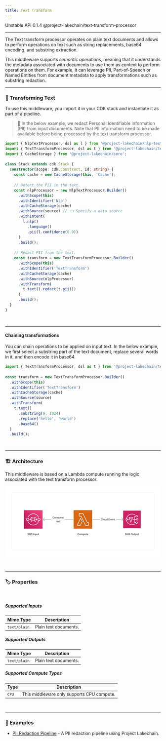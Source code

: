 ```yaml
---
title: Text Transform
---
```


<span title="Label: Pro" data-view-component="true" class="Label Label--api text-uppercase">
  Unstable API
</span>
<span title="Label: Pro" data-view-component="true" class="Label Label--version text-uppercase">
  0.1.4
</span>
<span title="Label: Pro" data-view-component="true" class="Label Label--package">
  @project-lakechain/text-transform-processor
</span>
<br>

---

The Text transform processor operates on plain text documents and allows to perform operations on text such as string replacements, base64 encoding, and substring extraction.

This middleware supports *semantic operations*, meaning that it understands the metadata associated with documents to use them as context to perform operations on them. For example, it can leverage PII, Part-of-Speech or Named Entities from document metadata to apply transformations such as substring redaction.

---

### 📝 Transforming Text

To use this middleware, you import it in your CDK stack and instantiate it as part of a pipeline.

> 💁 In the below example, we redact Personal Identifiable Information (PII) from input documents. Note that  PII information need to be made available before being processed by the text transform processor.

```typescript
import { NlpTextProcessor, dsl as l } from '@project-lakechain/nlp-text-processor';
import { TextTransformProcessor, dsl as t } from '@project-lakechain/text-transform-processor';
import { CacheStorage } from '@project-lakechain/core';

class Stack extends cdk.Stack {
  constructor(scope: cdk.Construct, id: string) {
    const cache = new CacheStorage(this, 'Cache');
    
    // Detect the PII in the text.
    const nlpProcessor = new NlpTextProcessor.Builder()
      .withScope(this)
      .withIdentifier('Nlp')
      .withCacheStorage(cache)
      .withSource(source) // 👈 Specify a data source
      .withIntent(
        l.nlp()
          .language()
          .pii(l.confidence(0.9))
      )
      .build();

    // Redact PII from the text.
    const transform = new TextTransformProcessor.Builder()
      .withScope(this)
      .withIdentifier('TextTransform')
      .withCacheStorage(cache)
      .withSource(nlpProcessor)
      .withTransform(
        t.text().redact(t.pii())
      )
      .build();
  }
}
```

<br>

---

#### Chaining transformations

You can chain operations to be applied on input text. In the below example, we first select a substring part of the text document, replace several words in it, and then encode it in base64.

```typescript
import { TextTransformProcessor, dsl as t } from '@project-lakechain/text-transform-processor';

const transform = new TextTransformProcessor.Builder()
  .withScope(this)
  .withIdentifier('TextTransform')
  .withCacheStorage(cache)
  .withSource(source)
  .withTransform(
    t.text()
      .substring(0, 1024)
      .replace('hello', 'world')
      .base64()
  )
  .build();
```

<br>

---

### 🏗️ Architecture

This middleware is based on a Lambda compute running the logic associated with the text transform processor.

![Text Transform Architecture](../../../assets/text-transform-processor-architecture.png)

<br>

---

### 🏷️ Properties

<br>

##### Supported Inputs

|  Mime Type  | Description |
| ----------- | ----------- |
| `text/plain` | Plain text documents. |

##### Supported Outputs

|  Mime Type  | Description |
| ----------- | ----------- |
| `text/plain` | Plain text documents. |

##### Supported Compute Types

| Type  | Description |
| ----- | ----------- |
| `CPU` | This middleware only supports CPU compute. |

<br>

---

### 📖 Examples

- [PII Redaction Pipeline](https://github.com/awslabs/project-lakechain/tree/main/examples/simple-pipelines/pii-redaction-pipeline/) - A PII redaction pipeline using Project Lakechain.
